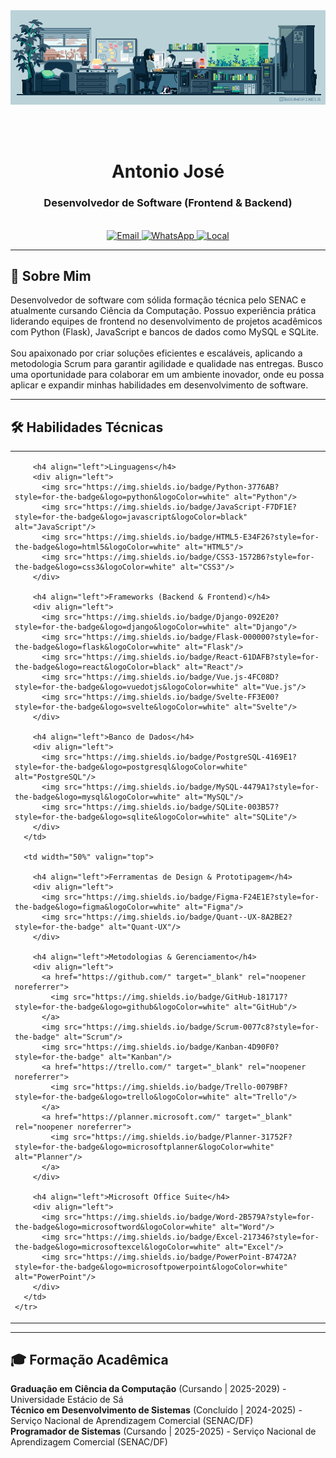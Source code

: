 <div align="center">
  <!-- Imagem/GIF Principal -->
  <img src="assets/gif01.gif" alt="GIF animado de programação" width="800px"/>

  <br><br>

  <!-- Nome -->
  <h1>Antonio José</h1>

  <!-- Descrição -->
  <h3>Desenvolvedor de Software (Frontend & Backend)</h3>

  <br>

  <!-- Badges de Contato -->
  <a href="mailto:jcn0210a@gmail.com" target="_blank" rel="noopener noreferrer">
    <img src="https://img.shields.io/badge/EMAIL-jcn0210a%40gmail.com-D94E40?style=for-the-badge&logo=gmail&logoColor=white" alt="Email">
  </a>
  <a href="https://wa.me/5561981015577" target="_blank" rel="noopener noreferrer">
    <img src="https://img.shields.io/badge/WHATSAPP-(61)%2098101--5577-25D366?style=for-the-badge&logo=whatsapp&logoColor=white" alt="WhatsApp">
  </a>
  <a href="https://www.google.com/maps/place/Brasília,+DF" target="_blank" rel="noopener noreferrer">
    <img src="https://img.shields.io/badge/LOCAL-Brasília, DF-007EC6?style=for-the-badge&logo=google-maps&logoColor=white" alt="Local">
  </a>
</div>

<hr>

<!-- Seção Sobre Mim -->
<div id="user-content-about-me" align="center">
  <h2 align="left">📖 Sobre Mim</h2>
  <p align="left">
    Desenvolvedor de software com sólida formação técnica pelo SENAC e atualmente cursando Ciência da Computação. 
    Possuo experiência prática liderando equipes de frontend no desenvolvimento de projetos acadêmicos com Python (Flask), 
    JavaScript e bancos de dados como MySQL e SQLite.
    <br><br>
    Sou apaixonado por criar soluções eficientes e escaláveis, aplicando a metodologia Scrum para garantir agilidade e 
    qualidade nas entregas. Busco uma oportunidade para colaborar em um ambiente inovador, onde eu possa aplicar e expandir 
    minhas habilidades em desenvolvimento de software.
  </p>
</div>

<hr>

<!-- Seção Habilidades Técnicas -->
<div id="user-content-tech-skills" align="center">
  <h2 align="left">🛠️ Habilidades Técnicas</h2>
  <table width="100%">
    <tr>
      <td width="50%" valign="top">

        <h4 align="left">Linguagens</h4>
        <div align="left">
          <img src="https://img.shields.io/badge/Python-3776AB?style=for-the-badge&logo=python&logoColor=white" alt="Python"/>
          <img src="https://img.shields.io/badge/JavaScript-F7DF1E?style=for-the-badge&logo=javascript&logoColor=black" alt="JavaScript"/>
          <img src="https://img.shields.io/badge/HTML5-E34F26?style=for-the-badge&logo=html5&logoColor=white" alt="HTML5"/>
          <img src="https://img.shields.io/badge/CSS3-1572B6?style=for-the-badge&logo=css3&logoColor=white" alt="CSS3"/>
        </div>

        <h4 align="left">Frameworks (Backend & Frontend)</h4>
        <div align="left">
          <img src="https://img.shields.io/badge/Django-092E20?style=for-the-badge&logo=django&logoColor=white" alt="Django"/>
          <img src="https://img.shields.io/badge/Flask-000000?style=for-the-badge&logo=flask&logoColor=white" alt="Flask"/>
          <img src="https://img.shields.io/badge/React-61DAFB?style=for-the-badge&logo=react&logoColor=black" alt="React"/>
          <img src="https://img.shields.io/badge/Vue.js-4FC08D?style=for-the-badge&logo=vuedotjs&logoColor=white" alt="Vue.js"/>
          <img src="https://img.shields.io/badge/Svelte-FF3E00?style=for-the-badge&logo=svelte&logoColor=white" alt="Svelte"/>
        </div>

        <h4 align="left">Banco de Dados</h4>
        <div align="left">
          <img src="https://img.shields.io/badge/PostgreSQL-4169E1?style=for-the-badge&logo=postgresql&logoColor=white" alt="PostgreSQL"/>
          <img src="https://img.shields.io/badge/MySQL-4479A1?style=for-the-badge&logo=mysql&logoColor=white" alt="MySQL"/>
          <img src="https://img.shields.io/badge/SQLite-003B57?style=for-the-badge&logo=sqlite&logoColor=white" alt="SQLite"/>
        </div>
      </td>

      <td width="50%" valign="top">

        <h4 align="left">Ferramentas de Design & Prototipagem</h4>
        <div align="left">
          <img src="https://img.shields.io/badge/Figma-F24E1E?style=for-the-badge&logo=figma&logoColor=white" alt="Figma"/>
          <img src="https://img.shields.io/badge/Quant--UX-8A2BE2?style=for-the-badge" alt="Quant-UX"/>
        </div>

        <h4 align="left">Metodologias & Gerenciamento</h4>
        <div align="left">
          <a href="https://github.com/" target="_blank" rel="noopener noreferrer">
            <img src="https://img.shields.io/badge/GitHub-181717?style=for-the-badge&logo=github&logoColor=white" alt="GitHub"/>
          </a>
          <img src="https://img.shields.io/badge/Scrum-0077c8?style=for-the-badge" alt="Scrum"/>
          <img src="https://img.shields.io/badge/Kanban-4D90F0?style=for-the-badge" alt="Kanban"/>
          <a href="https://trello.com/" target="_blank" rel="noopener noreferrer">
            <img src="https://img.shields.io/badge/Trello-0079BF?style=for-the-badge&logo=trello&logoColor=white" alt="Trello"/>
          </a>
          <a href="https://planner.microsoft.com/" target="_blank" rel="noopener noreferrer">
            <img src="https://img.shields.io/badge/Planner-31752F?style=for-the-badge&logo=microsoftplanner&logoColor=white" alt="Planner"/>
          </a>
        </div>

        <h4 align="left">Microsoft Office Suite</h4>
        <div align="left">
          <img src="https://img.shields.io/badge/Word-2B579A?style=for-the-badge&logo=microsoftword&logoColor=white" alt="Word"/>
          <img src="https://img.shields.io/badge/Excel-217346?style=for-the-badge&logo=microsoftexcel&logoColor=white" alt="Excel"/>
          <img src="https://img.shields.io/badge/PowerPoint-B7472A?style=for-the-badge&logo=microsoftpowerpoint&logoColor=white" alt="PowerPoint"/>
        </div>
      </td>
    </tr>
  </table>
</div>

<hr>

<!-- Seção Formação Acadêmica -->
<div id="user-content-academic-formation" align="center">
  <h2 align="left">🎓 Formação Acadêmica</h2>
  <p align="left">
    <strong>Graduação em Ciência da Computação</strong> (Cursando | 2025-2029) - Universidade Estácio de Sá
    <br>
    <strong>Técnico em Desenvolvimento de Sistemas</strong> (Concluído | 2024-2025) - Serviço Nacional de Aprendizagem Comercial (SENAC/DF)
    <br>
    <strong>Programador de Sistemas</strong> (Cursando | 2025-2025) - Serviço Nacional de Aprendizagem Comercial (SENAC/DF)
  </p>
</div>
